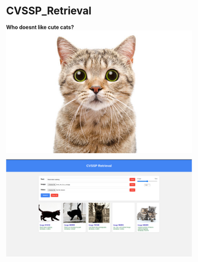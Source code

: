 # CVSSP_Retrieval

**Who doesnt like cute cats?**
![Features Image](cute_cat.jpg)

![Features Image](frontend.png)
